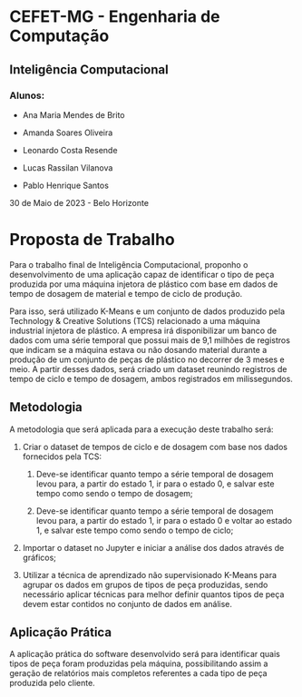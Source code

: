 # CEFET-MG - Engenharia de Computação

## Inteligência Computacional

### Alunos:

- Ana Maria Mendes de Brito

- Amanda Soares Oliveira

- Leonardo Costa Resende

- Lucas Rassilan Vilanova

- Pablo Henrique Santos

30 de Maio de 2023 - Belo Horizonte

# Proposta de Trabalho

Para o trabalho final de Inteligência Computacional, proponho o desenvolvimento de uma aplicação capaz de identificar o tipo de peça produzida por uma máquina injetora de plástico com base em dados de tempo de dosagem de material e tempo de ciclo de produção.

Para isso, será utilizado K-Means e um conjunto de dados produzido pela Technology & Creative Solutions (TCS) relacionado a uma máquina industrial injetora de plástico. A empresa irá disponibilizar um banco de dados com uma série temporal que possui mais de 9,1 milhões de registros que indicam se a máquina estava ou não dosando material durante a produção de um conjunto de peças de plástico no decorrer de 3 meses e meio. A partir desses dados, será criado um dataset reunindo registros de tempo de ciclo e tempo de dosagem, ambos registrados em milissegundos.

## Metodologia

A metodologia que será aplicada para a execução deste trabalho será:

1. Criar o dataset de tempos de ciclo e de dosagem com base nos dados fornecidos pela TCS:

	1. Deve-se identificar quanto tempo a série temporal de dosagem levou para, a partir do estado 1, ir para o estado 0, e salvar este tempo como sendo o tempo de dosagem;

	2. Deve-se identificar quanto tempo a série temporal de dosagem levou para, a partir do estado 1, ir para o estado 0 e voltar ao estado 1, e salvar este tempo como sendo o tempo de ciclo;

2. Importar o dataset no Jupyter e iniciar a análise dos dados através de gráficos;

3. Utilizar a técnica de aprendizado não supervisionado K-Means para agrupar os dados em grupos de tipos de peça produzidas, sendo necessário aplicar técnicas para melhor definir quantos tipos de peça devem estar contidos no conjunto de dados em análise.

## Aplicação Prática

A aplicação prática do software desenvolvido será para identificar quais tipos de peça foram produzidas pela máquina, possibilitando assim a geração de relatórios mais completos referentes a cada tipo de peça produzida pelo cliente.
